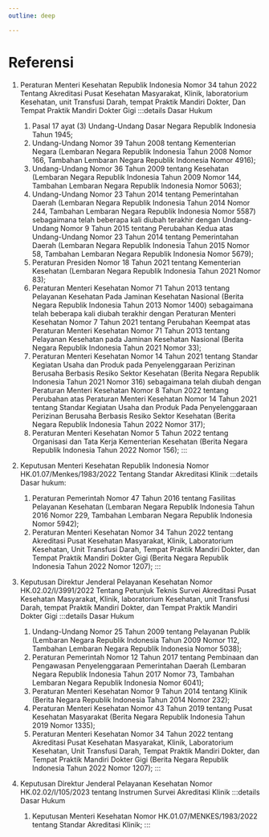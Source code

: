 ```yaml
---
outline: deep

---
```


# Referensi

1. Peraturan Menteri Kesehatan Republik Indonesia Nomor 34 tahun 2022 Tentang Akreditasi Pusat Kesehatan Masyarakat, Klinik, laboratorium Kesehatan, unit Transfusi Darah, tempat Praktik Mandiri Dokter, Dan Tempat Praktik Mandiri Dokter Gigi
   :::details Dasar Hukum
   1.  Pasal 17 ayat (3) Undang-Undang Dasar Negara Republik Indonesia Tahun 1945; 
   2.  Undang-Undang Nomor  39  Tahun  2008  tentang Kementerian  Negara  (Lembaran  Negara  Republik Indonesia  Tahun  2008  Nomor  166,  Tambahan Lembaran Negara Republik Indonesia Nomor 4916);
   3.  Undang-Undang 	Nomor 	36 	Tahun 	2009 	tentang Kesehatan (Lembaran Negara Republik Indonesia Tahun 2009 Nomor 144, Tambahan Lembaran Negara Republik Indonesia Nomor 5063); 
   4.  Undang-Undang Nomor 23 Tahun 2014 tentang Pemerintahan Daerah (Lembaran Negara Republik Indonesia Tahun 2014 Nomor 244, Tambahan Lembaran Negara Republik Indonesia Nomor 5587) sebagaimana telah beberapa kali diubah terakhir dengan Undang-Undang Nomor 9 Tahun 2015 tentang Perubahan Kedua atas Undang-Undang Nomor 23 Tahun 2014 tentang Pemerintahan Daerah (Lembaran Negara Republik Indonesia Tahun 2015 Nomor 58, Tambahan Lembaran Negara Republik Indonesia Nomor 5679); 
   5.  Peraturan Presiden Nomor 18 Tahun 2021 tentang Kementerian Kesehatan (Lembaran Negara Republik Indonesia Tahun 2021 Nomor 83); 
   6.  Peraturan Menteri Kesehatan Nomor 71 Tahun 2013 tentang Pelayanan Kesehatan Pada Jaminan Kesehatan Nasional (Berita Negara Republik Indonesia Tahun 2013 Nomor 1400) sebagaimana telah beberapa kali diubah terakhir dengan Peraturan Menteri Kesehatan Nomor 7 Tahun 2021 tentang Perubahan Keempat atas Peraturan Menteri Kesehatan Nomor 71 Tahun 2013 tentang Pelayanan Kesehatan pada Jaminan Kesehatan Nasional (Berita Negara Republik Indonesia Tahun 2021 Nomor 33); 
   7.  Peraturan Menteri Kesehatan Nomor 14 Tahun 2021 tentang Standar Kegiatan Usaha dan Produk pada Penyelenggaraan Perizinan Berusaha Berbasis Resiko Sektor Kesehatan (Berita Negara Republik Indonesia Tahun 2021 Nomor 316) sebagaimana telah diubah dengan Peraturan Menteri Kesehatan Nomor 8 Tahun 2022 tentang Perubahan atas Peraturan Menteri Kesehatan Nomor 14 Tahun 2021 tentang Standar Kegiatan Usaha dan Produk Pada Penyelenggaraan Perizinan Berusaha Berbasis Resiko Sektor Kesehatan (Berita Negara Republik Indonesia Tahun 2022 Nomor 317);  
   8.  Peraturan Menteri Kesehatan Nomor 5 Tahun 2022 tentang Organisasi dan Tata Kerja Kementerian Kesehatan (Berita Negara Republik Indonesia Tahun 2022 Nomor 156);
   :::  

2. Keputusan Menteri Kesehatan Republik Indonesia Nomor HK.01.07/Menkes/1983/2022 Tentang Standar Akreditasi Klinik
    :::details Dasar hukum:
    1.  Peraturan Pemerintah Nomor 47 Tahun 2016 tentang Fasilitas Pelayanan Kesehatan (Lembaran Negara Republik Indonesia Tahun 2016 Nomor 229, Tambahan Lembaran Negara Republik Indonesia Nomor 5942);
    2.  Peraturan Menteri Kesehatan Nomor 34 Tahun 2022 tentang Akreditasi Pusat Kesehatan Masyarakat, Klinik, Laboratorium Kesehatan, Unit Transfusi Darah, Tempat Praktik Mandiri Dokter, dan Tempat Praktik Mandiri Dokter Gigi (Berita Negara Republik Indonesia Tahun 2022 Nomor 1207);
    :::
3. Keputusan Direktur Jenderal Pelayanan Kesehatan Nomor HK.02.02/I/3991/2022 Tentang Petunjuk Teknis Survei Akreditasi Pusat Kesehatan Masyarakat, Klinik, laboratorium Kesehatan, unit Transfusi Darah, tempat Praktik Mandiri Dokter, dan Tempat Praktik Mandiri Dokter Gigi 
   :::details Dasar Hukum
   1. Undang-Undang Nomor 25 Tahun 2009 tentang Pelayanan Publik (Lembaran Negara Republik Indonesia Tahun 2009 Nomor 112, Tambahan Lembaran Negara Republik Indonesia Nomor 5038); 
   2. Peraturan Pemerintah Nomor 12 Tahun 2017 tentang 	Pembinaan 	dan 	Pengawasan 	Penyelenggaraan Pemerintahan Daerah (Lembaran Negara Republik Indonesia Tahun 2017 Nomor 73, Tambahan Lembaran Negara Republik Indonesia Nomor 6041); 
   3. Peraturan Menteri Kesehatan Nomor 9 Tahun 2014 tentang Klinik (Berita Negara Republik Indonesia Tahun 2014 Nomor 232); 
   4. Peraturan Menteri Kesehatan Nomor 43 Tahun 2019 tentang Pusat Kesehatan Masyarakat (Berita Negara Republik Indonesia Tahun 2019 Nomor 1335); 
   5. Peraturan Menteri Kesehatan Nomor 34 Tahun 2022 tentang Akreditasi Pusat Kesehatan Masyarakat, Klinik, Laboratorium Kesehatan, Unit Transfusi Darah, Tempat Praktik Mandiri Dokter, dan Tempat Praktik Mandiri Dokter Gigi (Berita Negara Republik Indonesia Tahun 2022 Nomor 1207); 
   ::: 
4. Keputusan Direktur Jenderal Pelayanan Kesehatan Nomor HK.02.02/I/105/2023 tentang Instrumen Survei Akreditasi Klinik
   :::details Dasar Hukum
   1. Keputusan Menteri Kesehatan Nomor HK.01.07/MENKES/1983/2022 tentang Standar Akreditasi Klinik; 
   :::  